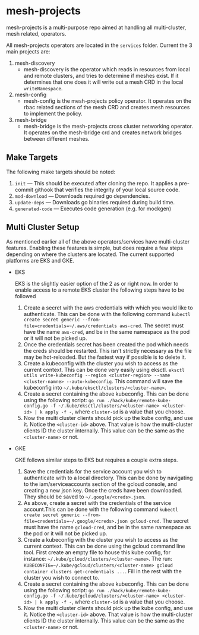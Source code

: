 # mesh-projects

mesh-projects is a multi-purpose repo aimed at handling all multi-cluster, mesh related, operators.

All mesh-projects operators are located in the `services` folder. Current the 3 main projects are:

1) mesh-discovery
    * mesh-discovery is the operator which reads in resources from local and remote clusters, and tries to determine
    if meshes exist. If it determines that one does it will write out a mesh CRD in the local `writeNamespace`.
2) mesh-config
    * mesh-config is the mesh-projects policy operator. It operates on the rbac related sections of the mesh CRD and 
    creates mesh resources to implement the policy.
3) mesh-bridge
    * mesh-bridge is the mesh-projects cross cluster networking operator. It operates on the mesh-bridge crd and creates
    network bridges between different meshes.
    
## Make Targets

The following make targets should be noted:

1. `init` — This should be executed after cloning the repo. It applies a pre-commit githook that verifies the integrity
of your local source code.
2. `mod-download` — Downloads required go dependencies.
3. `update-deps` — Downloads go binaries required during build time.
4. `generated-code` — Executes code generation (e.g. for mockgen)


## Multi Cluster Setup

As mentioned earlier all of the above operators/services have multi-cluster features. Enabling these features is simple,
but does require a few steps depending on where the clusters are located. The current supported platforms are EKS and GKE.

* EKS

    EKS is the slightly easier option of the 2 as or right now. In order to enable access to a remote EKS cluster the 
    following steps have to be followed
    1) Create a secret with the aws credentials with which you would like to authenticate. This can be done with the 
    following command `kubectl create secret generic --from-file=credentials=~/.aws/credentials aws-cred`. The secret 
    must have the name `aws-cred`, and be in the same namespace as the pod or it will not be picked up.
    2) Once the credentials secret has been created the pod which needs the creds should be restarted. This isn't strictly
    necessary as the file may be hot-reloaded. But the fastest way if possible is to delete it.
    3) Create a kubeconfig with the cluster you wish to access as the current context. This can be done very easily using
    eksctl. `eksctl utils write-kubeconfig --region <cluster-region> --name <cluster-namne> --auto-kubeconfig`. This command 
    will save the kubeconfig into `~/.kube/eksctl/clusters/<cluster-name>`.
    4) Create a secret containing the above kubeconfig. This can be done using the following script:
    `go run ./hack/kube/remote-kube-config.go -f ~/.kube/eksctl/clusters/<cluster-name> <cluster-id> | k apply -f -`, where `cluster-id` is a value that you choose.
    5) Now the multi cluster clients should pick up the kube config, and use it. Notice the `<cluster-id>` above. That value
    is how the multi-cluster clients ID the cluster internally. This value can be the same as the `<cluster-name>` or not.
 
 * GKE
 
    GKE follows similar steps to EKS but requires a couple extra steps.
    1) Save the credentials for the service account you wish to authenticate with to a local directory. This can be done
    by navigating to the iam/serviceaccounts section of the gcloud console, and creating a new json key. Once the creds 
    have been downloaded. They should be saved to `~/.google/<creds>.json`.
    2) As above, create a secret with the credentials of the service account.This can be done with the following command 
    `kubectl create secret generic --from-file=credentials=~/.google/<creds>.json gcloud-cred`. The secret must have 
    the name `gcloud-cred`, and be in the same namespace as the pod or it will not be picked up.
    3) Create a kubeconfig with the cluster you wish to access as the current context. This can be done using the gcloud
    command line tool. First create an empty file to house this kube config, for instance: `~/.kube/gcloud/clusters/<cluster-name>`.
    The run: `KUBECONFIG=~/.kube/gcloud/clusters/<cluster-name> gcloud container clusters get-credentials ...`. Fill in
    the rest with the cluster you wish to connect to.
    4) Create a secret containing the above kubeconfig. This can be done using the following script:
    `go run ./hack/kube/remote-kube-config.go -f ~/.kube/gcloud/clusters/<cluster-name> <cluster-id> | k apply -f -`, where `cluster-id` is a value that you choose.
    5) Now the multi cluster clients should pick up the kube config, and use it. Notice the `<cluster-id>` above. That value
    is how the multi-cluster clients ID the cluster internally. This value can be the same as the `<cluster-name>` or not.
    
